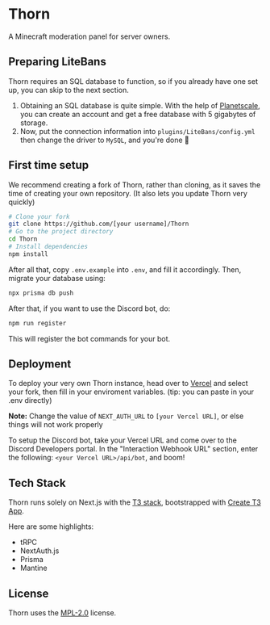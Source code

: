 # Thorn

A Minecraft moderation panel for server owners.

## Preparing LiteBans

Thorn requires an SQL database to function, so if you already have one set up, you can skip to the next section.

1. Obtaining an SQL database is quite simple. With the help of [Planetscale](https://planetscale.com/), you can create an account and get a free database with 5 gigabytes of storage.
2. Now, put the connection information into `plugins/LiteBans/config.yml` then change the driver to `MySQL`, and you're done 🎉

## First time setup

We recommend creating a fork of Thorn, rather than cloning, as it saves the time of creating your own repository. (It also lets you update Thorn very quickly)

```bash
# Clone your fork
git clone https://github.com/[your username]/Thorn
# Go to the project directory
cd Thorn
# Install dependencies
npm install
```

After all that, copy `.env.example` into `.env`, and fill it accordingly.
Then, migrate your database using:

```bash
npx prisma db push
```

After that, if you want to use the Discord bot, do:

```bash
npm run register
```

This will register the bot commands for your bot.

## Deployment

To deploy your very own Thorn instance, head over to [Vercel](https://vercel.com/new/) and select your fork, then fill in your enviroment variables.
(tip: you can paste in your .env directly)

**Note:** Change the value of `NEXT_AUTH_URL` to `[your Vercel URL]`, or else things will not work properly

To setup the Discord bot, take your Vercel URL and come over to the Discord Developers portal. In the "Interaction Webhook URL" section, enter the following: `<your Vercel URL>/api/bot`, and boom!

## Tech Stack

Thorn runs solely on Next.js with the [T3 stack](https://init.tips/), bootstrapped with [Create T3 App](https://create.t3.app/).

Here are some highlights:

- tRPC
- NextAuth.js
- Prisma
- Mantine

## License

Thorn uses the [MPL-2.0](https://choosealicense.com/licenses/mpl-2.0/) license.
